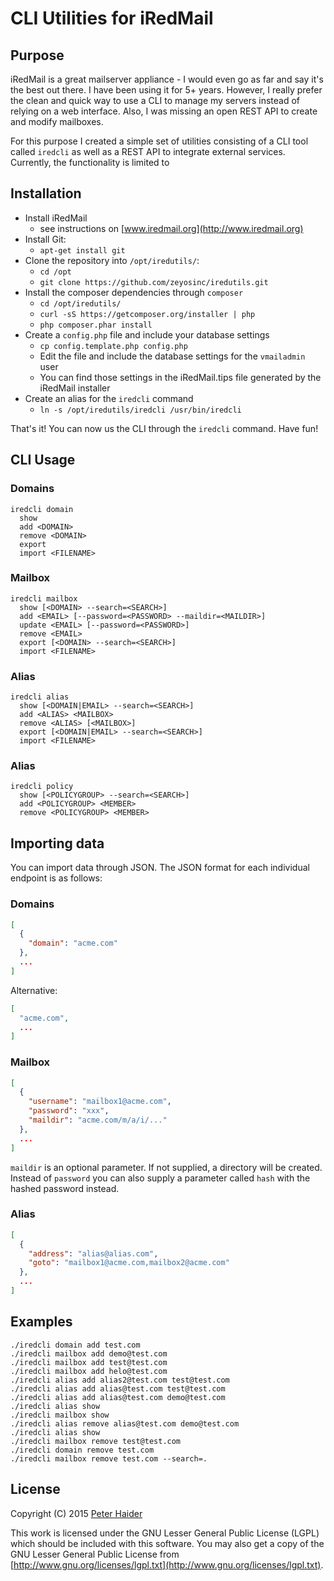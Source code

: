CLI Utilities for iRedMail
==========================

Purpose
-------

iRedMail is a great mailserver appliance - I would even go as far and say it's the
best out there. I have been using it for 5+ years.
However, I really prefer the clean and quick way to use a CLI to manage my servers
instead of relying on a web interface. Also, I was missing an open REST API to
create and modify mailboxes.

For this purpose I created a simple set of utilities consisting of a CLI tool
called `iredcli` as well as a REST API to integrate external services. Currently,
the functionality is limited to 


Installation
------------

* Install iRedMail
  - see instructions on [www.iredmail.org](http://www.iredmail.org)
* Install Git:
  - `apt-get install git`
* Clone the repository into `/opt/iredutils/`:
  - `cd /opt`
  - `git clone https://github.com/zeyosinc/iredutils.git`
* Install the composer dependencies through `composer`
  - `cd /opt/iredutils/`
  - `curl -sS https://getcomposer.org/installer | php`
  - `php composer.phar install`
* Create a `config.php` file and include your database settings
  - `cp config.template.php config.php`
  - Edit the file and include the database settings for the `vmailadmin` user
  - You can find those settings in the iRedMail.tips file generated by the iRedMail installer
* Create an alias for the `iredcli` command
  - `ln -s /opt/iredutils/iredcli /usr/bin/iredcli`

That's it! You can now us the CLI through the `iredcli` command. Have fun!


CLI Usage
---------

### Domains

```
iredcli domain
  show
  add <DOMAIN>
  remove <DOMAIN>
  export
  import <FILENAME>
```

### Mailbox

```
iredcli mailbox
  show [<DOMAIN> --search=<SEARCH>]
  add <EMAIL> [--password=<PASSWORD> --maildir=<MAILDIR>]
  update <EMAIL> [--password=<PASSWORD>]
  remove <EMAIL>
  export [<DOMAIN> --search=<SEARCH>]
  import <FILENAME>
```

### Alias

```
iredcli alias
  show [<DOMAIN|EMAIL> --search=<SEARCH>]
  add <ALIAS> <MAILBOX>
  remove <ALIAS> [<MAILBOX>]
  export [<DOMAIN|EMAIL> --search=<SEARCH>]
  import <FILENAME>
```

### Alias

```
iredcli policy
  show [<POLICYGROUP> --search=<SEARCH>]
  add <POLICYGROUP> <MEMBER>
  remove <POLICYGROUP> <MEMBER>
```


Importing data
--------------

You can import data through JSON. The JSON format for each individual endpoint is as follows:

### Domains

```json
[
  {
    "domain": "acme.com"
  },
  ...
]
```

Alternative:

```json
[
  "acme.com",
  ...
]
```


### Mailbox

```json
[
  {
    "username": "mailbox1@acme.com",
    "password": "xxx",
    "maildir": "acme.com/m/a/i/..."
  },
  ...
]
```

`maildir` is an optional parameter. If not supplied, a directory will be created.
Instead of `password` you can also supply a parameter called `hash` with the
hashed password instead.


### Alias

```json
[
  {
    "address": "alias@alias.com",
    "goto": "mailbox1@acme.com,mailbox2@acme.com"
  },
  ...
]
```


Examples
--------

```
./iredcli domain add test.com
./iredcli mailbox add demo@test.com
./iredcli mailbox add test@test.com
./iredcli mailbox add helo@test.com
./iredcli alias add alias2@test.com test@test.com
./iredcli alias add alias@test.com test@test.com
./iredcli alias add alias@test.com demo@test.com
./iredcli alias show
./iredcli mailbox show
./iredcli alias remove alias@test.com demo@test.com
./iredcli alias show
./iredcli mailbox remove test@test.com
./iredcli domain remove test.com
./iredcli mailbox remove test.com --search=.
```


License
-------

Copyright (C) 2015 [Peter Haider](http://about.me/peterhaider)

This work is licensed under the GNU Lesser General Public License (LGPL) which should be included with this software. You may also get a copy of the GNU Lesser General Public License from [http://www.gnu.org/licenses/lgpl.txt](http://www.gnu.org/licenses/lgpl.txt).